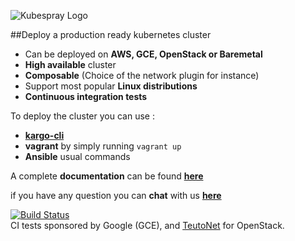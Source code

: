 
![Kubespray Logo](http://s9.postimg.org/md5dyjl67/kubespray_logoandkubespray_small.png)

##Deploy a production ready kubernetes cluster

- Can be deployed on **AWS, GCE, OpenStack or Baremetal**
- **High available** cluster
- **Composable** (Choice of the network plugin for instance)
- Support most popular **Linux distributions**
- **Continuous integration tests**


To deploy the cluster you can use :

* [**kargo-cli**](https://github.com/kubespray/kargo-cli)
* **vagrant** by simply running `vagrant up`
* **Ansible** usual commands

A complete **documentation** can be found [**here**](https://docs.kubespray.io)

if you have any question you can **chat** with us [**here**](https://chat.kubespray.io)

[![Build Status](https://travis-ci.org/kubespray/kargo.svg)](https://travis-ci.org/kubespray/kargo) </br>
CI tests sponsored by Google (GCE), and [TeutoNet](https://teuto.net/) for OpenStack.
